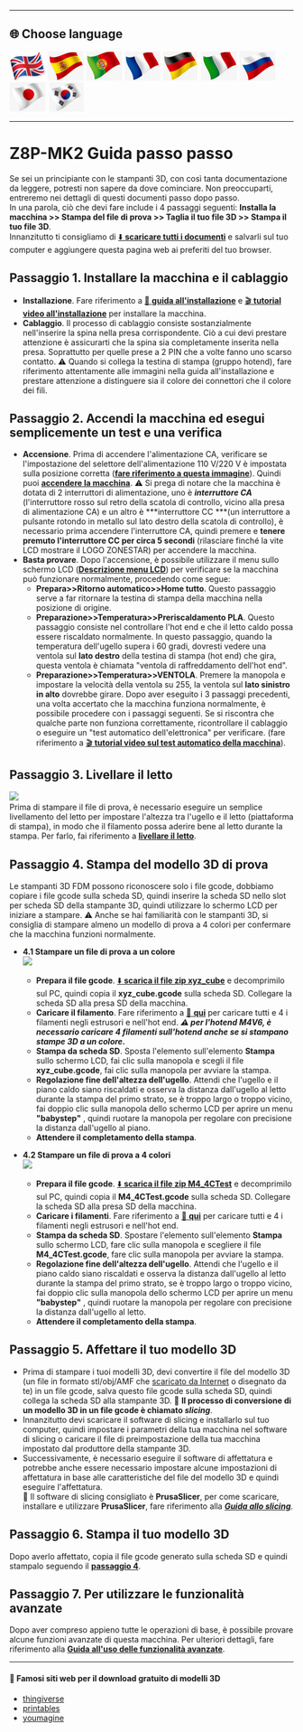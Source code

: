 [USER_GUIDE]: https://downgit.github.io/#/home?url=https://github.com/ZONESTAR3D/Z8P/tree/main/Z8P-MK2
[INSTALLATION_GUIDE]: https://github.com/ZONESTAR3D/Z8P/tree/main/Z8P-MK2/1-Installation_Guide/readme.md
[INSTALL_VIDEO]: https://youtu.be/-oieO7U0LCc
[IMG_ACSWITCH]: https://github.com/ZONESTAR3D/Z8P/blob/main/Z8P-MK2/1-Installation_Guide/pic/selectAC.png
[POWER_ON]: https://github.com/ZONESTAR3D/Z8P/tree/main/Z8P-MK2/2-Operation_Guide#power-on
[VIDEO_POWER_ON]: https://github.com/ZONESTAR3D/Z8P/blob/main/Z8P-MK2/2-Operation_Guide/pic/PowerOn.gif
[LCD_MENU]: https://github.com/ZONESTAR3D/Z8P/tree/main/Z8P-MK2/2-Operation_Guide/DWIN_LCD_screen_Menu_Description
[LEVEL_BED]: https://github.com/ZONESTAR3D/Z8P/tree/main/Z8P-MK2/2-Operation_Guide#level-the-bed
[XYZ_CUBE]: https://github.com/ZONESTAR3D/Z8P/tree/main/Z8P-MK2/3-TestGcode/xyz_cube.zip
[LOAD_FILAMENT]: https://github.com/ZONESTAR3D/Z8P/tree/main/Z8P-MK2/2-Operation_Guide#load-filaments
[M4_4CTEST]: https://github.com/ZONESTAR3D/Z8P/tree/main/Z8P-MK2/3-TestGcode/M4_4CTest.zip
[SLICING_GUIDE]: https://github.com/ZONESTAR3D/Z8P/tree/main/Z8P-MK2/4-SlicingGuide/readme.md
[AUTOTEST_VIDEO]: https://youtu.be/iSsuy2ePWw8
[ADVANCE_FEATURES]: https://github.com/ZONESTAR3D/Z8P/tree/main/Z8P-MK2/2-Operation_Guide#advance-features
[Z8P_FAQ]: (https://github.com/ZONESTAR3D/Z8P/tree/main/Z8P_FAQ)

----
## <a id="choose-language">:globe_with_meridians: Choose language </a>
[![](./lanpic/EN.png)](https://github.com/ZONESTAR3D/Z8P/blob/main/Z8P-MK2/step_by_step.md)
[![](./lanpic/ES.png)](https://github.com/ZONESTAR3D/Z8P/blob/main/Z8P-MK2/step_by_step-es.md)
[![](./lanpic/PT.png)](https://github.com/ZONESTAR3D/Z8P/blob/main/Z8P-MK2/step_by_step-pt.md)
[![](./lanpic/FR.png)](https://github.com/ZONESTAR3D/Z8P/blob/main/Z8P-MK2/step_by_step-fr.md)
[![](./lanpic/DE.png)](https://github.com/ZONESTAR3D/Z8P/blob/main/Z8P-MK2/step_by_step-de.md)
[![](./lanpic/IT.png)](https://github.com/ZONESTAR3D/Z8P/blob/main/Z8P-MK2/step_by_step-it.md)
[![](./lanpic/RU.png)](https://github.com/ZONESTAR3D/Z8P/blob/main/Z8P-MK2/step_by_step-ru.md)
[![](./lanpic/JP.png)](https://github.com/ZONESTAR3D/Z8P/blob/main/Z8P-MK2/step_by_step-jp.md)
[![](./lanpic/KR.png)](https://github.com/ZONESTAR3D/Z8P/blob/main/Z8P-MK2/step_by_step-kr.md)
<!-- [![](./lanpic/SA.png)](https://github.com/ZONESTAR3D/Z8P/blob/main/Z8P-MK2/step_by_step-ar.md) -->

-----
# Z8P-MK2 Guida passo passo
Se sei un principiante con le stampanti 3D, con così tanta documentazione da leggere, potresti non sapere da dove cominciare. Non preoccuparti, entreremo nei dettagli di questi documenti passo dopo passo.     
In una parola, ciò che devi fare include i 4 passaggi seguenti: **Installa la macchina >> Stampa del file di prova >> Taglia il tuo file 3D >> Stampa il tuo file 3D**.     
Innanzitutto ti consigliamo di [:arrow_down: **scaricare tutti i documenti**][USER_GUIDE] e salvarli sul tuo computer e aggiungere questa pagina web ai preferiti del tuo browser.

## <a id="step1">Passaggio 1. Installare la macchina e il cablaggio </a>
- **Installazione**. Fare riferimento a [:book: **guida all'installazione**][INSTALLATION_GUIDE] e [ :clapper: **tutorial video all'installazione**][INSTALL_VIDEO] per installare la macchina.
- **Cablaggio**. Il processo di cablaggio consiste sostanzialmente nell'inserire la spina nella presa corrispondente. Ciò a cui devi prestare attenzione è assicurarti che la spina sia completamente inserita nella presa. Soprattutto per quelle prese a 2 PIN che a volte fanno uno scarso contatto. :warning: Quando si collega la testina di stampa (gruppo hotend), fare riferimento attentamente alle immagini nella guida all'installazione e prestare attenzione a distinguere sia il colore dei connettori che il colore dei fili.

## <a id="step2">Passaggio 2. Accendi la macchina ed esegui semplicemente un test e una verifica </a>
- **Accensione**. Prima di accendere l'alimentazione CA, verificare se l'impostazione del selettore dell'alimentazione 110 V/220 V è impostata sulla posizione corretta ([**fare riferimento a questa immagine**][IMG_ACSWITCH]). Quindi puoi [**accendere la macchina**][POWER_ON].       :warning: Si prega di notare che la macchina è dotata di 2 interruttori di alimentazione, uno è ***interruttore CA*** (l'interruttore rosso sul retro della scatola di controllo, vicino alla presa di alimentazione CA) e un altro è ***interruttore CC ***(un interruttore a pulsante rotondo in metallo sul lato destro della scatola di controllo), è necessario prima accendere l'interruttore CA, quindi premere e **tenere premuto l'interruttore CC per circa 5 secondi** (rilasciare finché la vite LCD mostrare il LOGO ZONESTAR) per accendere la macchina.
- **Basta provare**. Dopo l'accensione, è possibile utilizzare il menu sullo schermo LCD ([**Descrizione menu LCD**][LCD_MENU]) per verificare se la macchina può funzionare normalmente, procedendo come segue:
   - **Prepara>>Ritorno automatico>>Home tutto**. Questo passaggio serve a far ritornare la testina di stampa della macchina nella posizione di origine.
   - **Preparazione>>Temperatura>>Preriscaldamento PLA**. Questo passaggio consiste nel controllare l'hot end e che il letto caldo possa essere riscaldato normalmente. In questo passaggio, quando la temperatura dell'ugello supera i 60 gradi, dovresti vedere una ventola sul **lato destro** della testina di stampa (hot end) che gira, questa ventola è chiamata "ventola di raffreddamento dell'hot end".
   - **Preparazione>>Temperatura>>VENTOLA**. Premere la manopola e impostare la velocità della ventola su 255, la ventola sul **lato sinistro in alto** dovrebbe girare.
     Dopo aver eseguito i 3 passaggi precedenti, una volta accertato che la macchina funziona normalmente, è possibile procedere con i passaggi seguenti. Se si riscontra che qualche parte non funziona correttamente, ricontrollare il cablaggio o eseguire un "test automatico dell'elettronica" per verificare. (fare riferimento a [:clapper: **tutorial video sul test automatico della macchina**][AUTOTEST_VIDEO]).

## <a id="step3">Passaggio 3. Livellare il letto </a>
[![](https://img.youtube.com/vi/R3RfGnxx8hY/0.jpg)](https://www.youtube.com/watch?v=R3RfGnxx8hY)     
Prima di stampare il file di prova, è necessario eseguire un semplice livellamento del letto per impostare l'altezza tra l'ugello e il letto (piattaforma di stampa), in modo che il filamento possa aderire bene al letto durante la stampa. Per farlo, fai riferimento a [**livellare il letto**][LEVEL_BED].

## <a id="step4"> Passaggio 4. Stampa del modello 3D di prova </a> 
Le stampanti 3D FDM possono riconoscere solo i file gcode, dobbiamo copiare i file gcode sulla scheda SD, quindi inserire la scheda SD nello slot per scheda SD della stampante 3D, quindi utilizzare lo schermo LCD per iniziare a stampare.
:warning: Anche se hai familiarità con le stampanti 3D, si consiglia di stampare almeno un modello di prova a 4 colori per confermare che la macchina funzioni normalmente.
- **4.1 Stampare un file di prova a un colore**     
[![](https://img.youtube.com/vi/ITHbO9VxTMo/0.jpg)](https://www.youtube.com/watch?v=ITHbO9VxTMo)
   - **Prepara il file gcode**. [:arrow_down: **scarica il file zip xyz_cube**][XYZ_CUBE] e decomprimilo sul PC, quindi copia il **xyz_cube.gcode** sulla scheda SD. Collegare la scheda SD alla presa SD della macchina.
   - **Caricare il filamento**. Fare riferimento a [:book: **qui**][LOAD_FILAMENT] per caricare tutti e 4 i filamenti negli estrusori e nell'hot end.
     ***:warning: per l'hotend M4V6, è necessario caricare 4 filamenti sull'hotend anche se si stampano stampe 3D a un colore.***
   - **Stampa da scheda SD**. Sposta l'elemento sull'elemento **Stampa** sullo schermo LCD, fai clic sulla manopola e scegli il file **xyz_cube.gcode**, fai clic sulla manopola per avviare la stampa.
   - **Regolazione fine dell'altezza dell'ugello**. Attendi che l'ugello e il piano caldo siano riscaldati e osserva la distanza dall'ugello al letto durante la stampa del primo strato, se è troppo largo o troppo vicino, fai doppio clic sulla manopola dello schermo LCD per aprire un menu **"babystep"** , quindi ruotare la manopola per regolare con precisione la distanza dall'ugello al piano.
   - **Attendere il completamento della stampa**.
   
- **4.2 Stampare un file di prova a 4 colori**     
[![](https://img.youtube.com/vi/CA8pWOuJYmE/0.jpg)](https://www.youtube.com/watch?v=CA8pWOuJYmE)
   - **Prepara il file gcode**. [:arrow_down: **scarica il file zip M4_4CTest**][M4_4CTEST] e decomprimilo sul PC, quindi copia il **M4_4CTest.gcode** sulla scheda SD. Collegare la scheda SD alla presa SD della macchina.
   - **Caricare i filamenti**. Fare riferimento a [:book: **qui**][LOAD_FILAMENT] per caricare tutti e 4 i filamenti negli estrusori e nell'hot end.
   - **Stampa da scheda SD**. Spostare l'elemento sull'elemento **Stampa** sullo schermo LCD, fare clic sulla manopola e scegliere il file **M4_4CTest.gcode**, fare clic sulla manopola per avviare la stampa.
   - **Regolazione fine dell'altezza dell'ugello**. Attendi che l'ugello e il piano caldo siano riscaldati e osserva la distanza dall'ugello al letto durante la stampa del primo strato, se è troppo largo o troppo vicino, fai doppio clic sulla manopola dello schermo LCD per aprire un menu **"babystep"** , quindi ruotare la manopola per regolare con precisione la distanza dall'ugello al letto.
   - **Attendere il completamento della stampa**.

## <a id="step5">Passaggio 5. Affettare il tuo modello 3D </a>
- Prima di stampare i tuoi modelli 3D, devi convertire il file del modello 3D (un file in formato stl/obj/AMF che [scaricato da Internet](#download) o disegnato da te) in un file gcode, salva questo file gcode sulla scheda SD, quindi collega la scheda SD alla stampante 3D.
:pushpin: **Il processo di conversione di un modello 3D in un file gcode è chiamato *slicing***.
- Innanzitutto devi scaricare il software di slicing e installarlo sul tuo computer, quindi impostare i parametri della tua macchina nel software di slicing o caricare il file di preimpostazione della tua macchina impostato dal produttore della stampante 3D.
- Successivamente, è necessario eseguire il software di affettatura e potrebbe anche essere necessario impostare alcune impostazioni di affettatura in base alle caratteristiche del file del modello 3D e quindi eseguire l'affettatura.    
   :pushpin: Il software di slicing consigliato è **PrusaSlicer**, per come scaricare, installare e utilizzare **PrusaSlicer**, fare riferimento alla [***Guida allo slicing***][SLICING_GUIDE].

## <a id="step6">Passaggio 6. Stampa il tuo modello 3D </a>
Dopo averlo affettato, copia il file gcode generato sulla scheda SD e quindi stampalo seguendo il [**passaggio 4**](#step4).

## <a id="step7">Passaggio 7. Per utilizzare le funzionalità avanzate </a>
Dopo aver compreso appieno tutte le operazioni di base, è possibile provare alcune funzioni avanzate di questa macchina.
Per ulteriori dettagli, fare riferimento alla [**Guida all'uso delle funzionalità avanzate**][ADVANCE_FEATURES].

----
#### <a id="download"> :page_with_curl: Famosi siti web per il download gratuito di modelli 3D </a>
  - [thingiverse](https://www.thingiverse.com/)  
  - [printables](https://www.printables.com/)  
  - [youmagine](https://www.youmagine.com/)   

